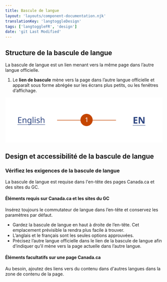 ```yaml
---
title: Bascule de langue
layout: 'layouts/component-documentation.njk'
translationKey: 'langtoggleDesign'
tags: ['langtoggleFR', 'design']
date: 'git Last Modified'
---
```


## Structure de la bascule de langue

La bascule de langue est un lien menant vers la même page dans l’autre langue officielle.

<ol class="anatomy-list">
  <li>Le <strong>lien de bascule</strong> mène vers la page dans l’autre langue officielle et apparaît sous forme abrégée sur les écrans plus petits, ou les fenêtres d’affichage.</li>
</ol>

<img class="b-sm b-default p-300" src="/images/fr/components/anatomy/gcds-lang-toggle-anatomy.svg" alt="Une bascule de langue adaptée aux grands écrans avec un lien « Français » et une bascule de langue adaptée au petits écrans avec un lien « FR ». Chaque élément du composant est identifié à l'aide d'un chiffre."/>

## Design et accessibilité de la bascule de langue

### Vérifiez les exigences de la bascule de langue

La bascule de langue est requise dans l'en-tête des pages Canada.ca et des sites du GC.

#### Éléments requis sur Canada.ca et les sites du GC

Insérez toujours le commutateur de langue dans l’en-tête et conservez les paramètres par défaut.

- Gardez la bascule de langue en haut à droite de l’en-tête. Cet emplacement prévisible la rendra plus facile à trouver.
- L’anglais et le français sont les seules options approuvées.
- Précisez l’autre langue officielle dans le lien de la bascule de langue afin d’indiquer qu’il mène vers la page actuelle dans l’autre langue.

#### Éléments facultatifs sur une page Canada.ca

Au besoin, ajoutez des liens vers du contenu dans d'autres langues dans la zone de contenu de la page.
